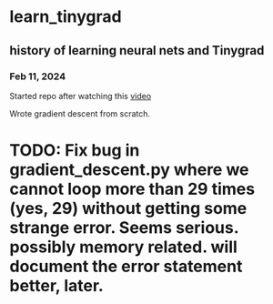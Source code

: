 # learn_tinygrad
history of learning neural nets and Tinygrad
---
### Feb 11, 2024
Started repo after watching this [video](https://www.youtube.com/watch?v=0ncx4H0YmK0&ab_channel=CircuitChronicles)

Wrote gradient descent from scratch.
# TODO: Fix bug in gradient_descent.py where we cannot loop more than 29 times (yes, 29) without getting some strange error. Seems serious. possibly memory related. will document the error statement better, later. 
